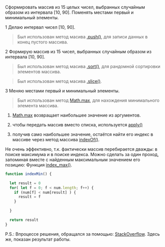 Сформировать массив из 15 целых чисел, выбранных случайным образом из
интервала [10, 90]. Поменять местами первый и минимальный элементы.

1 Делаю интервал чисел [10, 90].

> Был использован метод масива [.push()](https://developer.mozilla.org/ru/docs/Web/JavaScript/Reference/Global_Objects/Array/push), для записи данных в конец пустого массива.

2 Формирую массив из 15 чисел, выбранных случайным образом из
интервала [10, 90].

> Был использован метод масива [.sort()](https://developer.mozilla.org/en-US/docs/Web/JavaScript/Reference/Global_Objects/Array/sort), для рандомной сортировки элементов массива.

> Был использован метод масива [.slice()](https://developer.mozilla.org/en-US/docs/Web/JavaScript/Reference/Global_Objects/Array/slice).

3 Меняю местами первый и минимальный элементы.

> Был использован метод [Math.max](https://developer.mozilla.org/ru/docs/Web/JavaScript/Reference/Global_Objects/Math/max), для нахождения минимального элемента массива.

1. [Math.max](https://developer.mozilla.org/ru/docs/Web/JavaScript/Reference/Global_Objects/Math/max) возвращает наибольшее значение из аргументов.

2. чтобы передать массив вместо списка, используется [apply()](https://developer.mozilla.org/ru/docs/Web/JavaScript/Reference/Global_Objects/Function/apply)

3. получив само наибольшее значение, остаётся найти его индекс в массиве через метод массива [indexOf()](https://developer.mozilla.org/ru/docs/Web/JavaScript/Reference/Global_Objects/String/indexOf).

Не очень эффективно, т.к. фактически массив перебирается дважды: в поиске максимума и в поиске индекса. Можно сделать за один проход, запоминая вместе с найденным максимальным значением его позицию: Функция [index_max()](https://github.com/Konkin-Ivan/js-arrays/tree/main/3_swap_first_minimum_elements/function-index-max.js).

```js
function indexMin() {
  
  let result = 0
  for( let f = 0; f < num.length; f++) {
    if (num[f] < num[result] ) {
      result = f
    }
    
  }
  
  return result
}
```


P.S.: Впроцессе решения, обращался за помощью: [StackOverflow](https://ru.stackoverflow.com/questions/1379244/js-%d0%bf%d0%be%d0%bc%d0%b5%d0%bd%d1%8f%d1%82%d1%8c-%d1%8d%d0%bb%d0%b5%d0%bc%d0%b5%d0%bd%d1%82%d1%8b-%d0%bc%d0%b0%d1%81%d1%81%d0%b8%d0%b2%d0%b0-%d0%bf%d0%b5%d1%80%d0%b2%d1%8b%d0%b9-%d1%81-%d0%bd%d0%b0%d0%b8%d0%bc%d0%b5%d0%bd%d1%8c%d1%88%d0%b8%d0%bc/1379270#1379270). Здесь же, показан результат работы.